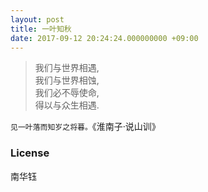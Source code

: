 ```yaml
---
layout: post
title: 一叶知秋
date: 2017-09-12 20:24:24.000000000 +09:00
---
```


> 我们与世界相遇,   
> 我们与世界相蚀,   
> 我们必不辱使命,   
> 得以与众生相遇.   

`见一叶落而知岁之将暮。`《淮南子·说山训》

### License

南华钰
